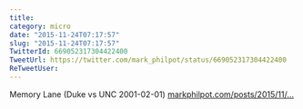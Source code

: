 ```yaml
---
title: 
category: micro
date: "2015-11-24T07:17:57"
slug: "2015-11-24T07:17:57"
TwitterId: 669052317304422400
TweetUrl: https://twitter.com/mark_philpot/status/669052317304422400
ReTweetUser: 
---
```


Memory Lane (Duke vs UNC 2001-02-01) [markphilpot.com/posts/2015/11/…](http://markphilpot.com/posts/2015/11/23/duke_unc_2001/)